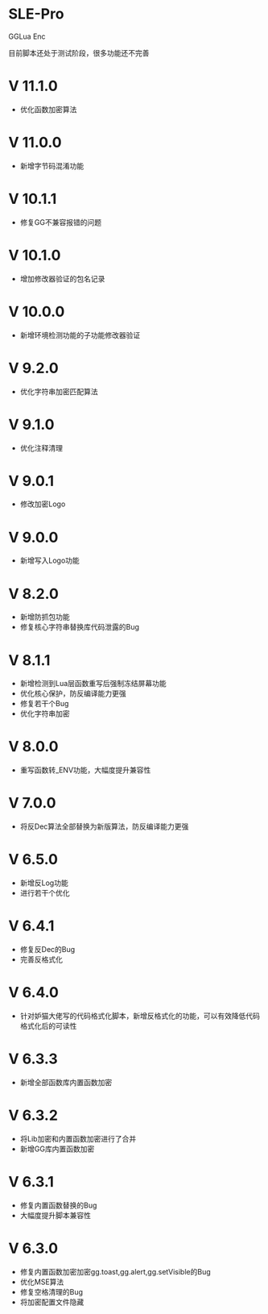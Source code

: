 # SLE-Pro
GGLua Enc

目前脚本还处于测试阶段，很多功能还不完善

# V 11.1.0
  - 优化函数加密算法

# V 11.0.0
  - 新增字节码混淆功能

# V 10.1.1
  - 修复GG不兼容报错的问题

# V 10.1.0
  - 增加修改器验证的包名记录

# V 10.0.0
  - 新增环境检测功能的子功能修改器验证

# V 9.2.0
  - 优化字符串加密匹配算法

# V 9.1.0
  - 优化注释清理

# V 9.0.1
  - 修改加密Logo

# V 9.0.0
  - 新增写入Logo功能

# V 8.2.0
  - 新增防抓包功能
  - 修复核心字符串替换库代码泄露的Bug

# V 8.1.1
  - 新增检测到Lua层函数重写后强制冻结屏幕功能
  - 优化核心保护，防反编译能力更强
  - 修复若干个Bug
  - 优化字符串加密

# V 8.0.0
  - 重写函数转_ENV功能，大幅度提升兼容性

# V 7.0.0
  - 将反Dec算法全部替换为新版算法，防反编译能力更强

# V 6.5.0
  - 新增反Log功能
  - 进行若干个优化

# V 6.4.1
  - 修复反Dec的Bug
  - 完善反格式化

# V 6.4.0
  - 针对妒猫大佬写的代码格式化脚本，新增反格式化的功能，可以有效降低代码格式化后的可读性

# V 6.3.3
  - 新增全部函数库内置函数加密

# V 6.3.2
  - 将Lib加密和内置函数加密进行了合并
  - 新增GG库内置函数加密

# V 6.3.1
  - 修复内置函数替换的Bug
  - 大幅度提升脚本兼容性

# V 6.3.0
  - 修复内置函数加密加密gg.toast,gg.alert,gg.setVisible的Bug
  - 优化MSE算法
  - 修复空格清理的Bug
  - 将加密配置文件隐藏
